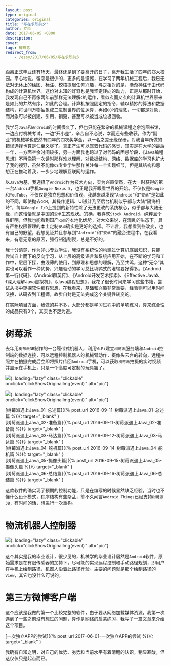 ```yaml
---
layout: post
type: original
categories: original
title: "写在求职前夕"
author: 立泉
date: 2017-06-05 +0800
description: 
cover: 
tags: 碎碎念
redirect_from:
    - /essy/2017/06/05/写在求职前夕
---
```


距离正式毕业还有15天，最终还是到了要离开的日子，离开我生活了四年的郑大校园。平心地说，留恋是很少的，更多的是遗憾，在学习了两年机械工程后，我已无法对无休止的绘图、标注、校核提起任何兴趣，与之相对的是，渐渐神往于由代码构成的计算机世界。这份对未知的好奇也是我坚定转向的动力，正是从那时开始，我发现自己不再像两年前那样无法理解`C`的运作，看似玄而又玄的计算机世界原来是如此的井然有序，如此的合理。计算机按照固定的指令，辅以精妙的算法和数据结构，将世间万物抽象成二进制世界的位运算，再如`OOP`的理念，一切都是对象，而对象可以被创建、引用、销毁，甚至可以被当成垃圾回收。

我学习`Java`和`Android`的时间很久了，但也只能在繁杂的机械课程之余泡图书馆，一边应付机械考试，一边“开小差”，辛苦自不必说，幸而还有些收获，作为“副业”的机械学也依然有四年的四次奖学金，以一名之差无缘保研，对我当年所做的错误选择也算是仁至义尽了。真正产生可以驾驭代码的感觉，其实是在大学的最后一年，一方面空余时间较多，另一方面我也跨过了对代码的困惑阶段，《Java编程思想》不再像第一次读时那样难以理解，对数据结构、网络、数据库的学习也扩大了我的视野，虽然不能像`CS`专业学生那样关注每一个实现细节，但是其结构和思想正在推动着我，一步步地理解互联网的运作。

以`Java`为基，我选择了`Android`作为技术方向，实为兴趣使然，在大一时获得的第一台`Android`手机`Google Nexus 5`，也正是我开眼看世界的开始。不仅仅是`Google`和`YouTube`，不仅仅是独立思想和价值观，我越来越发现`“Android”`和`“安卓”`是如此的不同，即使抛去`GCM`，其操作逻辑、UI设计乃至后台机制似乎都与大陆“隔海相峙”，每年`Google I/O`上提到的新特性除了无法更改的系统核心，似乎都与大陆无缘，而这恰恰就是中国的`安卓`生态现状。的确，我喜欢`Stock Android`，纯粹且个性鲜明，但我也能看到国产`Rom`的本地化优势，对大众来说，在混乱的生态下，具有严格权限管理的本土定制`安卓`确实是更好的选择。不讳言，我想看到些改变，也有自己的野望，我想见证并且参与到`“Android”`和`“安卓”`的融合进程中，在我看来，有意无意的原因，强行制造割裂，总是不好的。

我十分清楚，作为非`CS`专业学生，我没有系统性的构建过计算机底层知识，只能尝试自上而下的反向学习，从上层的高级语言和系统应用开始，在不断的学习和工作中，层层下探，由浅薄的使用，到原理和思想的理解，乃至共鸣，这种“无奈”其实也可以看作一种优势，兴趣驱动的学习总比填鸭式的灌输要好得多。《Android第一行代码》、《Android群英传》、《Android开发艺术探索》、《Effective Java》、《深入理解Java虚拟机》、《Java编程思想》，我花了很长时间来学习这些书籍，尝试从书中窥探软件编程思想，在我看来，基础和兴趣非常重要，经验则可以用时间交换，从码农到工程师，故步自封是无法完成这个关键性转变的。

在实际项目方面，我做的并不多，大部分都是学习过程中的单项练习，算来综合性的成品只有3个，其实也不足为道。

# 树莓派

去年用`树莓派3B`制作的一台履带式机器人，利用`WiFi`建立`树莓派`服务端和`Android`控制端的数据连接，可以远程控制机器人的机械臂动作，摄像头云台的转向，远程拍照并在拍摄完成后立即将照片传回`Android`手机，可以获取`树莓派`拍摄的实时视频并显示在手机上，只是一个高度可定制的玩具罢了。

![](https://apqx.oss-cn-hangzhou.aliyuncs.com/blog/20170605/pi_robot_thumb.jpg){: loading="lazy" class="clickable" onclick="clickShowOriginalImg(event)" alt="pic"}

![](https://apqx.oss-cn-hangzhou.aliyuncs.com/blog/20170605/pi_controller_android.png){: loading="lazy" class="clickable" onclick="clickShowOriginalImg(event)" alt="pic"}

[树莓派遇上Java_01-总述篇]({% post_url 2016-09-11-树莓派遇上Java_01-总述篇 %}){: target="_blank" }  
[树莓派遇上Java_02-准备篇]({% post_url 2016-09-11-树莓派遇上Java_02-准备篇 %}){: target="_blank" }  
[树莓派遇上Java_03-马达篇]({% post_url 2016-09-12-树莓派遇上Java_03-马达篇 %}){: target="_blank" }  
[树莓派遇上Java_04-舵机篇]({% post_url 2016-09-14-树莓派遇上Java_04-舵机篇 %}){: target="_blank" }  
[树莓派遇上Java_05-摄像头篇]({% post_url 2016-09-15-树莓派遇上Java_05-摄像头篇 %}){: target="_blank" }  
[树莓派遇上Java_06-总结篇]({% post_url 2016-09-16-树莓派遇上Java_06-总结篇 %}){: target="_blank" }

这款软件的确实现了预期的控制功能，只是在编写的时候显然缺乏经验，当时也不懂什么设计模式，程序结构有些杂乱，前不久闻言`Android Things`已经支持`树莓派3B`，有时间的话，想进行一次重构。

# 物流机器人控制器

![](https://apqx.oss-cn-hangzhou.aliyuncs.com/blog/20170605/graduate_project_seek_node_android.gif){: loading="lazy" class="clickable" onclick="clickShowOriginalImg(event)" alt="pic"}

这个其实是我的毕业设计，很少见的，机械学的毕业设计居然是`Android`软件，原始需求是在有限传感器的加持下，尽可能的实现远程控制和手动路径规划，即用户在手机上绘制路径，机器人沿着此路径行驶。主要的问题就是那个绘制路径的`View`，其它也没什么可说的。

# 第三方微博客户端

这个应该是我做的第一个比较完整的软件，由于要从网络加载媒体资源，我第一次遇到了一些之前没有想过的问题，算作是网络的启蒙练习，我写了一篇文章来介绍这个项目。

[一次独立APP的尝试]({% post_url 2017-06-01-一次独立APP的尝试 %}){: target="_blank" }

我确有自知之明，对自己的优势、劣势和当前水平有着清醒的认识，稍显寒酸，但这仅仅只是起点而已。